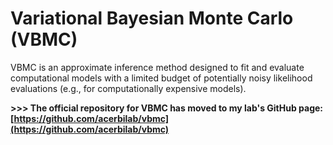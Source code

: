 # Variational Bayesian Monte Carlo (VBMC)

VBMC is an approximate inference method designed to fit and evaluate computational models with a limited budget of potentially noisy likelihood evaluations (e.g., for computationally expensive models).

**>>> The official repository for VBMC has moved to my lab's GitHub page: [https://github.com/acerbilab/vbmc](https://github.com/acerbilab/vbmc)**
